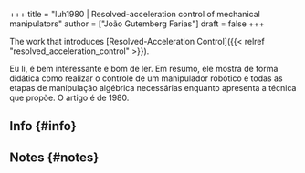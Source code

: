 +++
title = "luh1980 | Resolved-acceleration control of mechanical manipulators"
author = ["João Gutemberg Farias"]
draft = false
+++

The work that introduces [Resolved-Acceleration Control]({{< relref "resolved_acceleration_control" >}}).

Eu li, é bem interessante e bom de ler. Em resumo, ele mostra de forma didática como realizar o controle de um manipulador robótico e todas as etapas de manipulação algébrica necessárias enquanto apresenta a técnica que propõe. O artigo é de 1980.


## Info {#info}


## Notes {#notes}
